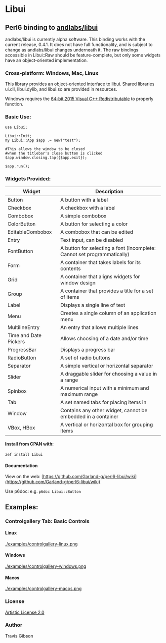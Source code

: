 Libui
=====

Perl6 binding to [andlabs/libui](https://github.com/andlabs/libui)
------------------------------------------------------------------

andlabs/libui is currently alpha software. This binding works with the current release, 0.4.1. It does not have full functionality, and is subject to change as andlabs/libui changes underneath it. The raw bindings accessible in Libui::Raw should be feature-complete, but only some widgets have an object-oriented implementation.

### Cross-platform: Windows, Mac, Linux

This library provides an object-oriented interface to libui. Shared libraries ui.dll, libui.dylib, and libui.so are provided in resources.

Windows requires the [64-bit 2015 Visual C++ Redistributable](https://www.microsoft.com/en-us/download/details.aspx?id=53587) to properly function.

### Basic Use:

    use Libui;

    Libui::Init;
    my Libui::App $app .= new("test");

    #This allows the window to be closed
    #when the titlebar's close button is clicked
    $app.window.closing.tap({$app.exit});

    $app.run();

### Widgets Provided:

<table class="pod-table">
<thead><tr>
<th>Widget</th> <th>Description</th>
</tr></thead>
<tbody>
<tr> <td>Button</td> <td>A button with a label</td> </tr> <tr> <td>Checkbox</td> <td>A checkbox with a label</td> </tr> <tr> <td>Combobox</td> <td>A simple combobox</td> </tr> <tr> <td>ColorButton</td> <td>A button for selecting a color</td> </tr> <tr> <td>EditableCombobox</td> <td>A combobox that can be edited</td> </tr> <tr> <td>Entry</td> <td>Text input, can be disabled</td> </tr> <tr> <td>FontButton</td> <td>A button for selecting a font (Incomplete: Cannot set programmatically)</td> </tr> <tr> <td>Form</td> <td>A container that takes labels for its contents</td> </tr> <tr> <td>Grid</td> <td>A container that aligns widgets for window design</td> </tr> <tr> <td>Group</td> <td>A container that provides a title for a set of items</td> </tr> <tr> <td>Label</td> <td>Displays a single line of text</td> </tr> <tr> <td>Menu</td> <td>Creates a single column of an application menu</td> </tr> <tr> <td>MultilineEntry</td> <td>An entry that allows multiple lines</td> </tr> <tr> <td>Time and Date Pickers</td> <td>Allows choosing of a date and/or time</td> </tr> <tr> <td>ProgressBar</td> <td>Displays a progress bar</td> </tr> <tr> <td>RadioButton</td> <td>A set of radio buttons</td> </tr> <tr> <td>Separator</td> <td>A simple vertical or horizontal separator</td> </tr> <tr> <td>Slider</td> <td>A draggable slider for choosing a value in a range</td> </tr> <tr> <td>Spinbox</td> <td>A numerical input with a minimum and maximum range</td> </tr> <tr> <td>Tab</td> <td>A set named tabs for placing items in</td> </tr> <tr> <td>Window</td> <td>Contains any other widget, cannot be embedded in a container</td> </tr> <tr> <td>VBox, HBox</td> <td>A vertical or horizontal box for grouping items</td> </tr>
</tbody>
</table>

#### Install from CPAN with:

`zef install Libui`

#### Documentation

View on the web: [https://github.com/Garland-g/perl6-libui/wiki](https://github.com/Garland-g/perl6-libui/wiki)

Use p6doc: e.g. `p6doc Libui::Button`

Examples:
---------

### Controlgallery Tab: Basic Controls

#### Linux

[./examples/controlgallery-linux.png](./examples/controlgallery-linux.png)

#### Windows

[./examples/controlgallery-windows.png](./examples/controlgallery-windows.png)

#### Macos

[./examples/controlgallery-macos.png](./examples/controlgallery-macos.png)

### License

[Artistic License 2.0](./LICENSE)

### Author

Travis Gibson

